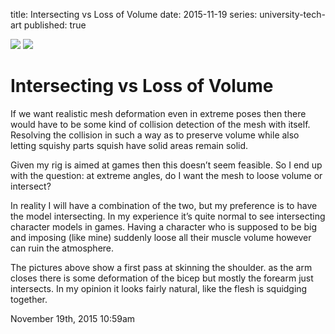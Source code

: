 title: Intersecting vs Loss of Volume
date: 2015-11-19
series: university-tech-art
published: true

<img src="./media/133533544524_0.png"/>
<img src="./media/133533544524_1.png"/>

<div class="caption"><h1>Intersecting vs Loss of Volume</h1>

<p>If we want realistic mesh deformation even in extreme poses then there would have to be some kind of collision detection of the mesh with itself. Resolving the collision in such a way as to preserve volume while also letting squishy parts squish have solid areas remain solid.</p>

<p>Given my rig is aimed at games then this doesn&rsquo;t seem feasible. So I end up with the question: at extreme angles, do I want the mesh to loose volume or intersect?</p>

<p>In reality I will have a combination of the two, but my preference is to have the model intersecting. In my experience it&rsquo;s quite normal to see intersecting character models in games. Having a character who is supposed to be big and imposing (like mine) suddenly loose all their muscle volume however can ruin the atmosphere.</p>

<p>The pictures above show a first pass at skinning the shoulder. as the arm closes there is some deformation of the bicep but mostly the forearm just intersects. In my opinion it looks fairly natural, like the flesh is squidging together.</p> </div>

<div id="footer">
<span id="timestamp"> November 19th, 2015 10:59am </span>
</div>